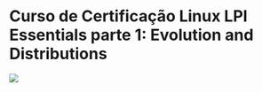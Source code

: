 # Curso de Certificação Linux LPI Essentials parte 1: Evolution and Distributions
![](https://www.alura.com.br/assets/api/share/curso-linux-essentials-1.png)


